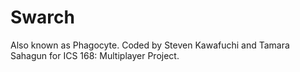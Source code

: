 Swarch
======
Also known as Phagocyte. 
Coded by Steven Kawafuchi and Tamara Sahagun for ICS 168: Multiplayer Project.
